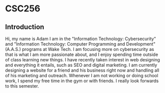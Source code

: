 # CSC256
## Introduction
Hi, my name is Adam I am in the "Information Technology: Cybersecurity" and "Information Technology: Computer Programming and Development" (A.A.S.) programs at Wake Tech.
I am focusing more on cybersecurity as that is what I am more passionate about, and I enjoy spending time outside of class learning new things. I have recently taken interest in web designing and everything it entails, such as SEO and digital marketing. I am currently designing a website for a friend and his business right now and handling all of his marketing and outreach. Whenever I am not working or doing school work, I spend my free time in the gym or with friends. I really look forwards to this semester.
